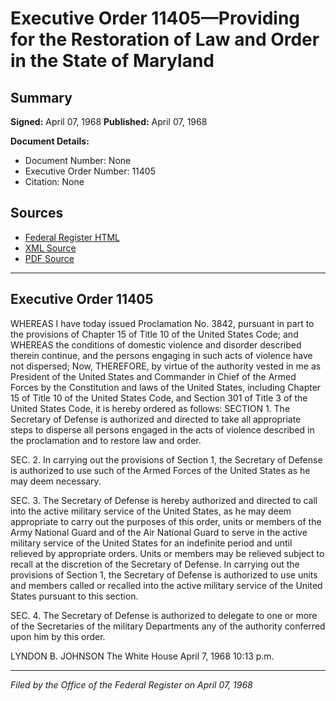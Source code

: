 # Executive Order 11405—Providing for the Restoration of Law and Order in the State of Maryland

## Summary

**Signed:** April 07, 1968
**Published:** April 07, 1968

**Document Details:**
- Document Number: None
- Executive Order Number: 11405
- Citation: None

## Sources
- [Federal Register HTML](https://www.presidency.ucsb.edu/documents/executive-order-11405-providing-for-the-restoration-law-and-order-the-state-maryland)
- [XML Source](None)
- [PDF Source](None)

---

## Executive Order 11405

WHEREAS I have today issued Proclamation No. 3842, pursuant in part to the provisions of Chapter 15 of Title 10 of the United States Code; and
WHEREAS the conditions of domestic violence and disorder described therein continue, and the persons engaging in such acts of violence have not dispersed;
Now, THEREFORE, by virtue of the authority vested in me as President of the United States and Commander in Chief of the Armed Forces by the Constitution and laws of the United States, including Chapter 15 of Title 10 of the United States Code, and Section 301 of Title 3 of the United States Code, it is hereby ordered as follows:
SECTION 1. The Secretary of Defense is authorized and directed to take all appropriate steps to disperse all persons engaged in the acts of violence described in the proclamation and to restore law and order.

SEC. 2. In carrying out the provisions of Section 1, the Secretary of Defense is authorized to use such of the Armed Forces of the United States as he may deem necessary.

SEC. 3. The Secretary of Defense is hereby authorized and directed to call into the active military service of the United States, as he may deem appropriate to carry out the purposes of this order, units or members of the Army National Guard and of the Air National Guard to serve in the active military service of the United States for an indefinite period and until relieved by appropriate orders. Units or members may be relieved subject to recall at the discretion of the Secretary of Defense. In carrying out the provisions of Section 1, the Secretary of Defense is authorized to use units and members called or recalled into the active military service of the United States pursuant to this section.

SEC. 4. The Secretary of Defense is authorized to delegate to one or more of the Secretaries of the military Departments any of the authority conferred upon him by this order.

LYNDON B. JOHNSON
The White House April 7, 1968
10:13 p.m.

---

*Filed by the Office of the Federal Register on April 07, 1968*
